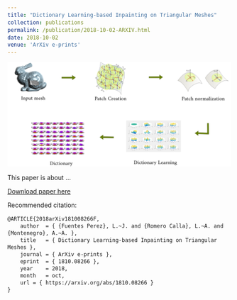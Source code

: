 ```yaml
---
title: "Dictionary Learning-based Inpainting on Triangular Meshes"
collection: publications
permalink: /publication/2018-10-02-ARXIV.html
date: 2018-10-02
venue: 'ArXiv e-prints'
---
```


![](../images/arxiv201802.png)

This paper is about ...

[Download paper here]()

Recommended citation:

```
@ARTICLE{2018arXiv181008266F,
	author	= { {Fuentes Perez}, L.~J. and {Romero Calla}, L.~A. and {Montenegro}, A.~A. },
	title	= { Dictionary Learning-based Inpainting on Triangular Meshes },
	journal	= { ArXiv e-prints },
	eprint	= { 1810.08266 },
	year	= 2018,
	month	= oct,
	url	= { https://arxiv.org/abs/1810.08266 }
}
```
